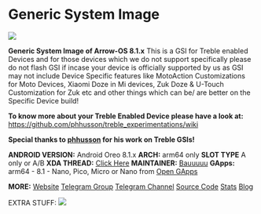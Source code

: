# Generic System Image

![
](https://github.com/ArrowOS/getting_started/raw/master/etc/logo.png?raw=true)


**Generic System Image of Arrow-OS 8.1.x**
This is a GSI for Treble enabled Devices and for those devices which we do not support specifically please do not flash GSI if incase your device is officially supported by us as GSI may not include Device Specific features like MotoAction Customizations for Moto Devices, Xiaomi Doze in Mi devices, Zuk Doze & U-Touch Customization for Zuk etc and other things which can be/ are better on the Specific Device build!

**To know more about your Treble Enabled Device please have a look at:**
https://github.com/phhusson/treble_experimentations/wiki

**Special thanks to [phhusson](https://github.com/phhusson) for his work on Treble GSIs!**


**ANDROID VERSION:** Android Oreo 8.1.x 
**ARCH:** arm64 only
**SLOT TYPE**  A only or A/B
**XDA THREAD:** [Click Here](https://forum.xda-developers.com/project-treble/trebleenabled-device-development/rom-arrowos-gsi-t3819467)
**MAINTAINER:** [Bauuuuu](https://github.com/bauuuuu)
**GApps:** arm64 - 8.1 - Nano, Pico, Micro or Nano from [Open GApps](opengapps.org)

**MORE:**
[Website](https;//arrowos.net)
[Telegram Group](https;//t.me/arrowos)
[Telegram Channel](https;//t.me/arrow_os)
[Source Code](https;//github.com/arrowos)
[Stats](https;//stats.arrowos.net)
[Blog](https;//blog.arrowos.net)

EXTRA STUFF:
![](https://www1-lw.xda-cdn.com/files/2018/04/Project-Treble-Feature-Image.png)

